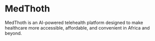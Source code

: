 # MedThoth
MedThoth is an AI-powered telehealth platform designed to make healthcare more accessible, affordable, and convenient in Africa and beyond.  
